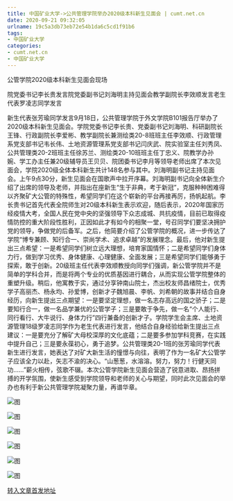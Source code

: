 ```yaml
---
title: 中国矿业大学->公共管理学院举办2020级本科新生见面会 | cumt.net.cn
date: 2020-09-21 09:32:05
urlname: 19c5a3db73eb72e54b1da6c5cd1f91b6
tags: 
- 中国矿业大学
categories:
- cumt.net.cn
- 中国矿业大学
---
```

公管学院2020级本科新生见面会现场

院党委书记李长贵发言院党委副书记刘海明主持见面会教学副院长李效顺发言老生代表罗凌志同学发言

新生代表张芳瑜同学发言9月18日，公共管理学院于外文学院B101报告厅举办了2020级本科新生见面会。学院党委书记李长贵、党委副书记刘海明、科研副院长王锋、行政副院长李爱彬、教学副院长兼测绘类20-8班班主任李效顺、行政管理系党支部书记韦长伟、土地资源管理系党支部书记闫庆武、院实验室主任刘秀凤、公共管理类20-2班班主任徐苏兰、测绘类20-10班班主任丁忠义、院教学办孙婉、学工办主任兼20级辅导员王贝贝、院团委书记李月等领导老师出席了本次见面会，学院2020级全体本科新生共计148名参与其中。刘海明副书记主持见面会。上午9点30分，新生见面会在国歌声中拉开序幕。刘海明副书记向全体新生介绍了出席的领导及老师，并指出在座新生“生于非典，考于新冠”，克服种种困难得以齐聚矿大公管的特殊性，希望同学们在这个崭新的平台再接再厉，扬帆起航。李长贵书记首先代表全院师生对20级本科新生表示欢迎，随后表示，2020年国家历经疫情大考，全国人民在党中央的坚强领导下众志成城、共抗疫情，目前已取得疫情防控的重大阶段性胜利，正因如此才有如今的相聚一堂，号召同学们要坚决拥护党的领导，争做党的后备军。之后，他简要介绍了公管学院的概况，进一步传达了学院“博专兼顾、知行合一、崇尚学术、追求卓越”的发展理念。最后，他对新生提出三点希望：一是希望同学们树立远大理想，培育家国情怀；二是希望同学们身体力行，做到学习优秀、身体健康、心理健康、全面发展；三是希望同学们能够勇于探索，敢于创新。20级班主任代表李效顺教授向同学们强调，新公管学院并不是简单的学科合并，而是将两个专业的优质基因进行耦合，从而实现公管学院整体的重塑升级。稍后，他寓教于实，通过分享钟南山院士，杰出校友师昌绪院士，优秀学子高丽杰、杨永均、孙爱博，创新才子魏旭晨、李帆、刘希朝的故事并结合自身经历，向新生提出三点期望：一是要坚定理想，做一名志存高远的国之骄子；二是要知行合一，做一名品学兼优的公管学子；三是要敢于争先，做一名“个人能行、同行看行、大牛说行、身体力行”四行兼备的创新才子。学院学生会主席、土地资源管理18级罗凌志同学作为老生代表进行发言，他结合自身经验给新生提出三点建议：一是要充分了解矿大母校深厚的文化底蕴；二是要多参加学科竞赛，在实践中提升自己；三是要永葆初心，勇于追梦。公共管理类20-1班的张芳瑜同学代表新生进行发言，她表达了对矿大新生活的憧憬与向往，表明了作为一名矿大公管学子应该全力以赴，矢志不渝的决心。“山葱葱，水溶溶。努力，努力！行健天同功……”薪火相传，弦歌不辍。本次公管学院新生见面会营造了锐意进取、昂扬拼搏的开学氛围，使新生感受到学院领导和老师的关心与期望，同时此次见面会的举办也有利于新公共管理学院凝聚力量，再谱华章。

![图](http://xwzx.cumt.edu.cn/_upload/article/images/6a/b5/4df894bb46f8816350a533d167c6/051980b9-19cd-4448-8880-ce89e77b5e32.png)

![图](http://xwzx.cumt.edu.cn/_upload/article/images/6a/b5/4df894bb46f8816350a533d167c6/1bf9f611-298f-4f77-a8fa-8ae6deb5ce6d.png)

![图](http://xwzx.cumt.edu.cn/_upload/article/images/6a/b5/4df894bb46f8816350a533d167c6/048b8a79-b652-420c-a55d-f8552c513535.png)

![图](http://xwzx.cumt.edu.cn/_upload/article/images/6a/b5/4df894bb46f8816350a533d167c6/3f9ec90f-b1c3-49d2-b4d5-682f9cb4f3c3.png)

![图](http://xwzx.cumt.edu.cn/_upload/article/images/6a/b5/4df894bb46f8816350a533d167c6/e60d8c9c-6d2a-45d2-966d-e84b8ebd31e3.png)

![图](http://xwzx.cumt.edu.cn/_upload/article/images/6a/b5/4df894bb46f8816350a533d167c6/28869b09-1270-4948-afcd-3df63e2b18f2.png)

[转入文章首发地址](http://xwzx.cumt.edu.cn/c6/b1/c523a575153/page.htm)
